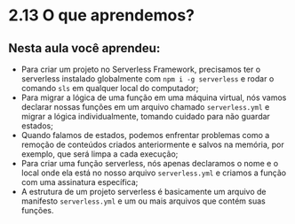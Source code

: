 # 2.13 O que aprendemos?

## Nesta aula você aprendeu:

- Para criar um projeto no Serverless Framework, precisamos ter o serverless instalado globalmente com `npm i -g serverless` e rodar o comando `sls` em qualquer local do computador;
- Para migrar a lógica de uma função em uma máquina virtual, nós vamos declarar nossas funções em um arquivo chamado `serverless.yml` e migrar a lógica individualmente, tomando cuidado para não guardar estados;
- Quando falamos de estados, podemos enfrentar problemas como a remoção de conteúdos criados anteriormente e salvos na memória, por exemplo, que será limpa a cada execução;
- Para criar uma função serverless, nós apenas declaramos o nome e o local onde ela está no nosso arquivo `serverless.yml` e criamos a função com uma assinatura específica;
- A estrutura de um projeto serverless é basicamente um arquivo de manifesto `serverless.yml` e um ou mais arquivos que contém suas funções.